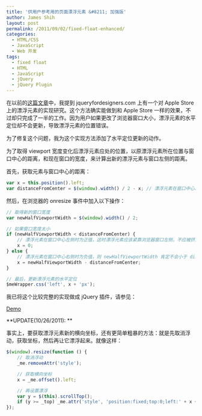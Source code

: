 ```yaml
---
title: '供用户参考用的页面漂浮元素 &#8211; 加强版'
author: James Shih
layout: post
permalink: /2011/09/02/fixed-float-enhanced/
categories:
  - HTML/CSS
  - JavaScript
  - Web 开发
tags:
  - fixed float
  - HTML
  - JavaScript
  - jQuery
  - jQuery Plugin
---
```

在以前的[这篇文章][1]中，我提到 jqueryfordesigners.com 上有一个对 Apple Store 上的漂浮元素的实现研究。这个方法确实能做到和 Apple Store 一样的效果，不过却只完成了一半的工作。因为用户如果更改了浏览器窗口大小，漂浮元素的水平定位却不会更新，导致漂浮元素的位置错误。

为了修复这个问题，我为这个实现方法添加了水平定位更新的动作。

<!--more-->

为了取得 viewport 宽度变化后漂浮元素应处的位置，以原漂浮元素所在位置与窗口中心的距离，和现在窗口的宽度，来计算出新的漂浮元素与窗口左侧的距离。

首先，获取元素与窗口中心的距离：

```javascript
var x = this.position().left;
var distanceFromCenter = $(window).width() / 2 - x; // 漂浮元素在窗口中心左侧时为正值; 在右侧时为负值
```

然后，在浏览器的 onresize 事件中加入以下操作：

```javascript
// 取得新的窗口宽度
var newHalfViewportWidth = $(window).width() / 2;

// 如果窗口宽度太小
if (newHalfViewportWidth < distanceFromCenter) {
    // 漂浮元素在窗口中心左侧时为正值，这时漂浮元素应该紧靠浏览器窗口左侧，不应被挤出浏览器窗口左侧
    x = 0;
} else {
    // 漂浮元素在窗口中心右侧时为负值，则 newHalfViewportWidth 肯定不会小于 distanceFromCenter，这时漂浮元素应被挤出浏览器窗口右侧
    x = newHalfViewportWidth - distanceFromCenter;
}

// 最后，更新漂浮元素的水平定位
$meWrapper.css('left', x + 'px');
```

我已将这个比较完整的实现做成 jQuery 插件，请参见：

<a class="btn" href="https://jshih.dev/jquery.sticky-float/">Demo</a>

**UPDATE(10/26/2011): **

事实上，要获取漂浮元素新的横向坐标，还有更简单粗暴的方法：就是先取消浮动，获取坐标，然后再让它漂浮起来。就像这样：

```javascript
$(window).resize(function () {
    // 取消浮动
    _me.removeAttr('style');

    // 获取横向坐标
    x = _me.offset().left;

    // 再设置漂浮
    var y = $(this).scrollTop();
    if (y >= _top) _me.attr('style', 'position:fixed;top:0;left:' + x + 'px');
});
```

 [1]: /2010/06/18/%E4%BE%9B%E7%94%A8%E6%88%B7%E5%8F%82%E8%80%83%E7%94%A8%E7%9A%84%E9%A1%B5%E9%9D%A2%E6%BC%82%E6%B5%AE%E5%85%83%E7%B4%A0/
